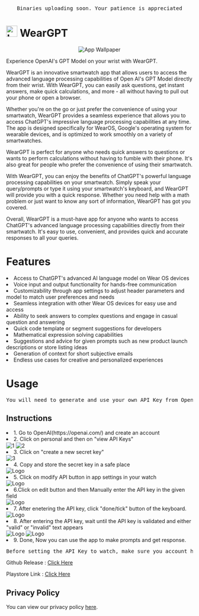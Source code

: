 <pre align="center">Binaries uploading soon. Your patience is appreciated</pre>


#  <img src="assets/AppLogo.png" alt="Logo" width="30px" height = "30px"> WearGPT
<p align="center">
  <img src="assets/FeatureWallpaper.png" alt="App Wallpaper">
</p>

Experience OpenAI's GPT Model on your wrist with WearGPT.

WearGPT is an innovative smartwatch app that allows users to access the advanced language processing capabilities of Open AI's GPT Model directly from their wrist. With WearGPT, you can easily ask questions, get instant answers, make quick calculations, and more - all without having to pull out your phone or open a browser.

Whether you're on the go or just prefer the convenience of using your smartwatch, WearGPT provides a seamless experience that allows you to access ChatGPT's impressive language processing capabilities at any time. The app is designed specifically for WearOS, Google's operating system for wearable devices, and is optimized to work smoothly on a variety of smartwatches.

WearGPT is perfect for anyone who needs quick answers to questions or wants to perform calculations without having to fumble with their phone. It's also great for people who prefer the convenience of using their smartwatch.

With WearGPT, you can enjoy the benefits of ChatGPT's powerful language processing capabilities on your smartwatch. Simply speak your query/prompts or type it using your smartwatch's keyboard, and WearGPT will provide you with a quick response. Whether you need help with a math problem or just want to know any sort of information, WearGPT has got you covered.

Overall, WearGPT is a must-have app for anyone who wants to access ChatGPT's advanced language processing capabilities directly from their smartwatch. It's easy to use, convenient, and provides quick and accurate responses to all your queries.

# Features</br>
<li>Access to ChatGPT's advanced AI language model on Wear OS devices</li>
<li>Voice input and output functionality for hands-free communication</li>
<li>Customizability through app settings to adjust header parameters and model to match user preferences and needs</li>
<li>Seamless integration with other Wear OS devices for easy use and access</li>
<li>Ability to seek answers to complex questions and engage in casual question and answering</li>
<li>Quick code template or segment suggestions for developers</li>
<li>Mathematical expression solving capabilities</li>
<li>Suggestions and advice for given prompts such as new product launch descriptions or store listing ideas</li>
<li>Generation of context for short subjective emails</li>
<li>Endless use cases for creative and personalized experiences</li>

# Usage </br>
<pre align="center">You will need to generate and use your own API Key from OpenAI </pre>
## Instructions
<li>1. Go to OpenAI(https://openai.com/) and create an account</li>
<li>2. Click on personal and then on "view API Keys"</li>
<img align="center" src="assets/API_KEY_Instruction_1.png" alt="1">
<img align="center" src="assets/API_KEY_Instruction_2.png" alt="2">
<li>3. Click on "create a new secret key"</li>
<img align="center"src="assets/API_KEY_Instruction_3.png" alt="3">
<li>4. Copy and store the secret key in a safe place</li>
<img src="assets/API_KEY_Instruction_4.png" alt="Logo">
<li>5. Click on modify API button in app settings in your watch</li>
<img src="assets/modify_api_key_button.jpg" alt="Logo">
<li>6.Click on edit button and then Manually enter the API key in the given field</li>
<img src="assets/enter_api+key.png" alt="Logo">
<li>7. After enetering the API key, click "done/tick" button of the keyboard.</li>
<img src="assets/keyboard_done.jpg" alt="Logo">
<li>8. After entering the API key, wait until the API key is validated and either "valid" or "invalid" text appears</li>
<img src="assets/invalid_api_key.png" alt="Logo">
<img src="assets/valid_api_key.png" alt="Logo">
<li>9. Done, Now you can use the app to make prompts and get response.</li>
<pre align="center">Before setting the API Key to watch, make sure you account has enough credits grabted by OpenAI. you can check this under "view api usage" tab of OpenAI website</pre>

Github Release : [Click Here](https://github.com/AnujMutha/WearGPT/releases/tag/Latest)
 
Playstore Link : [Click Here](https://play.google.com/store/apps/details?id=com.muthadevelopers.weargpt)

## Privacy Policy
You can view our privacy policy [here](https://github.com/AnujMutha/WearGPT/blob/main/PRIVACY_POLICY.md).
